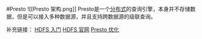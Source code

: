 #Presto 
![[Presto 架构.png]] 
Presto是一个[分布式](https://so.csdn.net/so/search?q=%E5%88%86%E5%B8%83%E5%BC%8F&spm=1001.2101.3001.7020)的查询引擎，本身并不存储数据，但是可以接入多种数据源，并且支持跨数据源的级联查询。

补充链接：
[HDFS 入门](https://zhuanlan.zhihu.com/p/21249592)
[HDFS 官网](https://hadoop.apache.org/)
[Presto 优化](https://blog.csdn.net/weixin_30050671/article/details/112509212)
